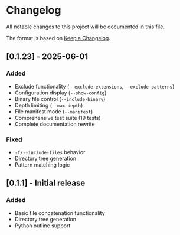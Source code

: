 # Changelog

All notable changes to this project will be documented in this file.

The format is based on [Keep a Changelog](https://keepachangelog.com/en/1.0.0/).

## [0.1.23] - 2025-06-01
### Added
- Exclude functionality (`--exclude-extensions`, `--exclude-patterns`)
- Configuration display (`--show-config`)
- Binary file control (`--include-binary`)
- Depth limiting (`--max-depth`)
- File manifest mode (`--manifest`)
- Comprehensive test suite (19 tests)
- Complete documentation rewrite

### Fixed
- `-f/--include-files` behavior
- Directory tree generation
- Pattern matching logic

## [0.1.1] - Initial release
### Added
- Basic file concatenation functionality
- Directory tree generation
- Python outline support
